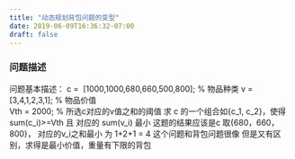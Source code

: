 ```yaml
---
title: "动态规划背包问题的变型"
date: 2019-06-09T16:36:32-07:00
draft: false
---
```

### 问题描述  
问题基本描述：
c =  [1000,1000,680,660,500,800]; % 物品种类
v = [3,4,1,2,3,1]; % 物品价值  
Vth = 2000; % 所选c对应的v值之和的阈值
求 c 的一个组合如{c_1, c_2}，使得 sum(c_i)>=Vth 且 对应的 sum(v_i) 最小
这题的结果应该是c 取{680，660，800}， 对应的v_i之和最小 为 1+2+1 = 4
这个问题和背包问题很像 但是又有区别，求得是最小价值，重量有下限的背包
